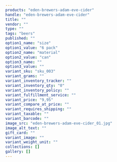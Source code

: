 ```yaml
---
products: "eden-brewers-adam-eve-cider"
handle: "eden-brewers-adam-eve-cider"
title: ""
vendor: ""
type: ""
tags: "beers"
published: ""
option1_name: "size"
option1_value: "6 pack"
option2_name: "material"
option2_value: "can"
option3_name: ""
option3_value: ""
variant_sku: "sku_003"
variant_grams: ""
variant_inventory_tracker: ""
variant_inventory_qty: "0"
variant_inventory_policy: ""
variant_fulfillment_service: ""
variant_price: "9,95"
variant_compare_at_price: ""
variant_requires_shipping: ""
variant_taxable: ""
variant_barcode: ""
image_src: "eden-brewers-adam-eve-cider_01.jpg"
image_alt_text: ""
gift_card: ""
variant_image: ""
variant_weight_unit: ""
collections: []
gallery: []
---
```

